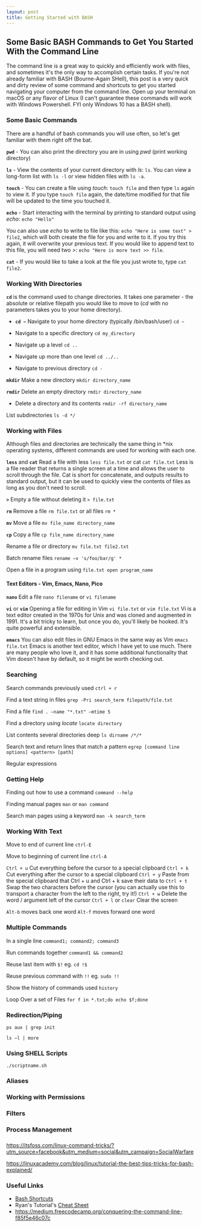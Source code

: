 ```yaml
---
layout: post
title: Getting Started with BASH
---
```


## Some Basic BASH Commands to Get You Started With the Command Line

The command line is a great way to quickly and efficiently work with files, and sometimes it's the only way to accomplish certain tasks. If you're not already familiar with BASH (Bourne-Again SHell), this post is a very quick and dirty review of some command and shortcuts to get you started navigating your computer from the command line. Open up your terminal on macOS or any flavor of Linux (I can't guarantee these commands will work with Windows Powershell. FYI only Windows 10 has a BASH shell). 

### Some Basic Commands
There are a handful of bash commands you will use often, so let's get familiar with them right off the bat. 

**`pwd`** - You can also print the directory you are in using _pwd_ (print working directory)

**`ls`** - View the contents of your current directory with _ls_: `ls`. You can view a long-form list with `ls -l` or view hidden files with `ls -a`. 

**`touch`** - You can create a file using _touch_: `touch file` and then type `ls` again to view it. If you type `touch file` again, the date/time modified for that file will be updated to the time you touched it. 

**`echo`** - Start interacting with the terminal by printing to standard output using _echo_: `echo "Hello"`

You can also use _echo_ to write to file like this: `echo "Here is some text" > file2`, which will both create the file for you and write to it. If you try this again, it will overwrite your previous text. If you would like to append text to this file, you will need two _>_: `echo "Here is more text >> file`.

**`cat`** - If you would like to take a look at the file you just wrote to, type `cat file2`. 

### Working With Directories
**`cd`** is the command used to change directories. It takes one parameter - the absolute or relative filepath you would like to move to (_cd_ with no parameters takes you to your home directory).

* **`cd ~`** Navigate to your home directory (typically /bin/bash/user) `cd ~`

* Navigate to a specific directory `cd my_directory`

* Navigate up a level `cd ..`

* Navigate up more than one level `cd ../..`

* Navigate to previous directory `cd -`

**`mkdir`** Make a new directory `mkdir directory_name`

**`rmdir`** Delete an empty directory `rmdir directory_name`

* Delete a directory and its contents `rmdir -rf directory_name`

List subdirectories `ls -d */`

### Working with Files
Although files and directories are technically the same thing in \*nix operating systems, different commands are used for working with each one. 

**`less`** and **`cat`** Read a file with less `less file.txt` or cat `cat file.txt`
Less is a file reader that returns a single screen at a time and allows the user to scroll through the file. Cat is short for concatenate, and outputs results to standard output, but it can be used to quickly view the contents of files as long as you don't need to scroll.

**`>`** Empty a file without deleting it `> file.txt`

**`rm`** Remove a file `rm file.txt` or all files `rm *`

**`mv`** Move a file `mv file_name directory_name`

**`cp`** Copy a file `cp file_name directory_name`

Rename a file or directory `mv file.txt file2.txt`

Batch rename files `rename –v 's/foo/bar/g' *`

Open a file in a program using `file.txt open program_name`

#### Text Editors - Vim, Emacs, Nano, Pico 

**`nano`** Edit a file `nano filename` or `vi filename`

**`vi`** or **`vim`** Opening a file for editing in Vim `vi file.txt` or `vim file.txt`
Vi is a text editor created in the 1970s for Unix and was cloned and augmented in 1991. It's a bit tricky to learn, but once you do, you'll likely be hooked. It's quite powerful and extensible. 

**`emacs`** You can also edit files in GNU Emacs in the same way as Vim `emacs file.txt`
Emacs is another text editor, which I have yet to use much. There are many people who love it, and it has some additional functionality that Vim doesn't have by default, so it might be worth checking out. 

### Searching
Search commands previously used `ctrl + r`

Find a text string in files `grep -Pri search_term filepath/file.txt`

Find a file `find . –name "*.txt" –mtime 5`

Find a directory using _locate_ `locate directory`

List contents several directories deep `ls dirname /*/*`

Search text and return lines that match a pattern `egrep [command line options] <pattern> [path]`

Regular expressions

### Getting Help
Finding out how to use a command `command --help`

Finding manual pages `man` or `man command`

Search man pages using a keyword `man -k search_term`

### Working With Text
Move to end of current line `ctrl-E`

Move to beginning of current line `ctrl-A`

`Ctrl + u` Cut everything before the cursor to a special clipboard
`Ctrl + k` Cut everything after the cursor to a special clipboard
`Ctrl + y` Paste from the special clipboard that Ctrl + u and Ctrl + k save their data to
`Ctrl + t` Swap the two characters before the cursor (you can actually use this to transport a character from the left to the right, try it!)
`Ctrl + w` Delete the word / argument left of the cursor
`Ctrl + l` or `clear` Clear the screen

`Alt-b` moves back one word
`Alt-f` moves forward one word

### Multiple Commands
In a single line `command1; command2; command3`

Run commands together `command1 && command2`

Reuse last item with `$!` eg. `cd !$`

Reuse previous command with `!!` eg. `sudo !!`

Show the history of commands used `history`

Loop Over a set of Files `for f in *.txt;do echo $f;done`

### Redirection/Piping

`ps aux | grep init`

`ls –l | more`

### Using SHELL Scripts
`./scriptname.sh`

### Aliases

### Working with Permissions

### Filters

### Process Management

### 

https://itsfoss.com/linux-command-tricks/?utm_source=facebook&utm_medium=social&utm_campaign=SocialWarfare

https://linuxacademy.com/blog/linux/tutorial-the-best-tips-tricks-for-bash-explained/

### Useful Links
* [Bash Shortcuts](https://www.skorks.com/2009/09/bash-shortcuts-for-maximum-productivity/)
* Ryan's Tutorial's [Cheat Sheet](https://ryanstutorials.net/linuxtutorial/cheatsheet.php)
* https://medium.freecodecamp.org/conquering-the-command-line-f85f5e46c07c
